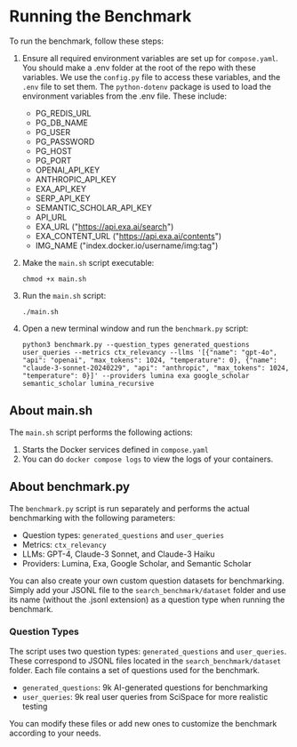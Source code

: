 # Running the Benchmark

To run the benchmark, follow these steps:

1. Ensure all required environment variables are set up for `compose.yaml`. You should make a .env folder at the root of the repo with these variables. We use the `config.py` file to access these variables, and the `.env` file to set them. The `python-dotenv` package is used to load the environment variables from the .env file. These include:
   - PG_REDIS_URL
   - PG_DB_NAME
   - PG_USER
   - PG_PASSWORD
   - PG_HOST
   - PG_PORT
   - OPENAI_API_KEY
   - ANTHROPIC_API_KEY
   - EXA_API_KEY
   - SERP_API_KEY
   - SEMANTIC_SCHOLAR_API_KEY
   - API_URL
   - EXA_URL ("https://api.exa.ai/search")
   - EXA_CONTENT_URL ("https://api.exa.ai/contents")
   - IMG_NAME ("index.docker.io/username/img:tag")

2. Make the `main.sh` script executable:

   ```
   chmod +x main.sh
   ```

3. Run the `main.sh` script:

   ```
   ./main.sh
   ```

4. Open a new terminal window and run the `benchmark.py` script:

   ```
   python3 benchmark.py --question_types generated_questions user_queries --metrics ctx_relevancy --llms '[{"name": "gpt-4o", "api": "openai", "max_tokens": 1024, "temperature": 0}, {"name": "claude-3-sonnet-20240229", "api": "anthropic", "max_tokens": 1024, "temperature": 0}]' --providers lumina exa google_scholar semantic_scholar lumina_recursive
   ```

## About main.sh

The `main.sh` script performs the following actions:

1. Starts the Docker services defined in `compose.yaml`
2. You can do `docker compose logs` to view the logs of your containers.


## About benchmark.py

The `benchmark.py` script is run separately and performs the actual benchmarking with the following parameters:

- Question types: `generated_questions` and `user_queries`
- Metrics: `ctx_relevancy`
- LLMs: GPT-4, Claude-3 Sonnet, and Claude-3 Haiku
- Providers: Lumina, Exa, Google Scholar, and Semantic Scholar

You can also create your own custom question datasets for benchmarking. Simply add your JSONL file to the `search_benchmark/dataset` folder and use its name (without the .jsonl extension) as a question type when running the benchmark.

### Question Types

The script uses two question types: `generated_questions` and `user_queries`. These correspond to JSONL files located in the `search_benchmark/dataset` folder. Each file contains a set of questions used for the benchmark.

- `generated_questions`: 9k AI-generated questions for benchmarking
- `user_queries`: 9k real user queries from SciSpace for more realistic testing

You can modify these files or add new ones to customize the benchmark according to your needs.
